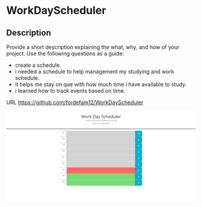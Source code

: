 # WorkDayScheduler

## Description

Provide a short description explaining the what, why, and how of your project. Use the following questions as a guide:

- create a schedule.
- i needed a schedule to help management my studying and work schedule.
- it helps me stay on  que with how much time i have available to study.
- i learned how to track events based on time.

URL
https://github.com/fordefam12/WorkDayScheduler

![screenshot](<Work Day Scheduler.png>)